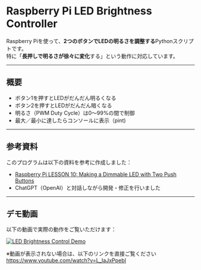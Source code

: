 # Raspberry Pi LED Brightness Controller

Raspberry Piを使って、**2つのボタンでLEDの明るさを調整する**Pythonスクリプトです。  
特に「**長押しで明るさが徐々に変化**する」という動作に対応しています。

---

## 概要

- ボタン1を押すとLEDがだんだん明るくなる
- ボタン2を押すとLEDがだんだん暗くなる
- 明るさ（PWM Duty Cycle）は0〜99%の間で制御
- 最大／最小に達したらコンソールに表示（pint)

- ---

## 参考資料

このプログラムは以下の資料を参考に作成しました：

- [Raspberry Pi LESSON 10: Making a Dimmable LED with Two Push Buttons](https://www.youtube.com/watch?v=2QAn1e8U5ho&t=1s)
- ChatGPT（OpenAI）と対話しながら開発・修正を行いました

---

## デモ動画

以下の動画で実際の動作をご覧いただけます：

[![LED Brightness Control Demo](https://img.youtube.com/vi/L_IaJxPpebI/0.jpg)](https://www.youtube.com/watch?v=L_IaJxPpebI)

※動画が表示されない場合は、以下のリンクを直接ご覧ください  
 https://www.youtube.com/watch?v=L_IaJxPpebI

